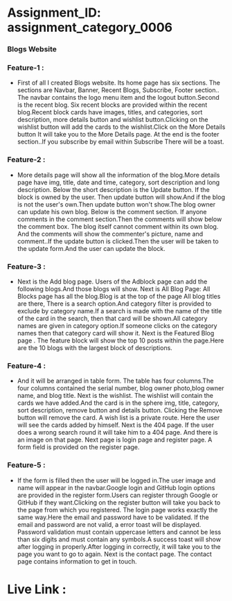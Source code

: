  <h1 className="text-2xl"> Assignment_ID: assignment_category_0006 </h1>
 <h3> Blogs Website </h3>

<h3 className="text-xl"> Feature-1 : </h3>
<ul>
<li>
First of all I created Blogs website. Its home page has six sections. The sections are Navbar, Banner, Recent Blogs, Subscribe, Footer section.. The navbar contains the logo menu item and the logout button.Second is the recent blog. Six recent blocks are provided within the recent blog.Recent block cards have images, titles, and categories, sort description, more details button and wishlist button.Clicking on the wishlist button will add the cards to the wishlist.Click on the More Details button It will take you to the More Details page. At the end is the footer section..If you subscribe by email within Subscribe There will be a toast.
</li>
</ul>

<h3 className="text-xl"> Feature-2 : </h3>
<ul><li>
 More details page will show all the information of the blog.More details page have img, title, date and time, category, sort description and long description. Below the short description is the Update button. If the block is owned by the user. Then update button will show.And if the blog is not the user's own.Then update button won't show.The blog owner can update his own blog. Below is the comment section. If anyone comments in the comment section.Then the comments will show below the comment box. The blog itself cannot comment within its own blog. And the comments will show the commenter's picture, name and comment..If the update button is clicked.Then the user will be taken to the update form.And the user can update the block.

</li>
</ul>

<h3 className="text-xl"> Feature-3 : </h3>
<ul><li>
Next is the Add blog page.
Users of the Adblock page can add the following blogs.And those blogs will show.
Next is All Blog Page:
All Blocks page has all the blog.Blog is at the top of the page All blog titles are there, There is a search option.And category filter is provided to exclude by category name.If a search is made with the name of the title of the card in the search, then that card will be shown.All category names are given in category option.If someone clicks on the category names then that category card will show it.
Next is the Featured Blog page .
The feature block will show the top 10 posts within the page.Here are the 10 blogs with the largest block of descriptions.
</li>
</ul>


<h3 className="text-xl"> Feature-4 : </h3>
<ul>
<li>
And it will be arranged in table form. The table has four columns.The four columns contained the serial number, blog owner photo,blog owner name, and blog title.
Next is the wishlist.
The wishlist will contain the cards we have added.And the card is in the sphere img, title, category, sort description, remove button and details button. Clicking the Remove button will remove the card. A wish list is a private route. Here the user will see the cards added by himself.
Next is the 404 page. If the user does a wrong search round it will take him to a 404 page. And there is an image on that page.
Next page is login page and register page.
A form field is provided on the register page.
</li>
</ul>


<h3 className="text-xl"> Feature-5 : </h3>
<ul><li>
 If the form is filled then the user will be logged in.The user image and name will appear in the navbar.Google login and GitHub login options are provided in the register form.Users can register through Google or GitHub if they want.Clicking on the register button will take you back to the page from which you registered. The login page works exactly the same way.Here the email and password have to be validated. If the email and password are not valid, a error toast will be displayed. Password validation must contain uppercase letters and cannot be less than six digits and must contain any symbols.A success toast will show after logging in properly.After logging in correctly, it will take you to the page you want to go to again. Next is the contact page. The contact page contains information to get in touch.
</li>
</ul>

<h1 className="text-5xl"> Live Link :
<a href="" target="_blank" rel="brand">   </a>
</h1>
